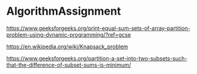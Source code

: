 # AlgorithmAssignment

https://www.geeksforgeeks.org/print-equal-sum-sets-of-array-partition-problem-using-dynamic-programming/?ref=gcse

https://en.wikipedia.org/wiki/Knapsack_problem

https://www.geeksforgeeks.org/partition-a-set-into-two-subsets-such-that-the-difference-of-subset-sums-is-minimum/
